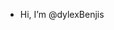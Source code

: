 - Hi, I’m @dylexBenjis

<!---
dylexBenjis/dylexBenjis is a ✨ special ✨ repository because its `README.md` (this file) appears on your GitHub profile.
You can click the Preview link to take a look at your changes.
--->
